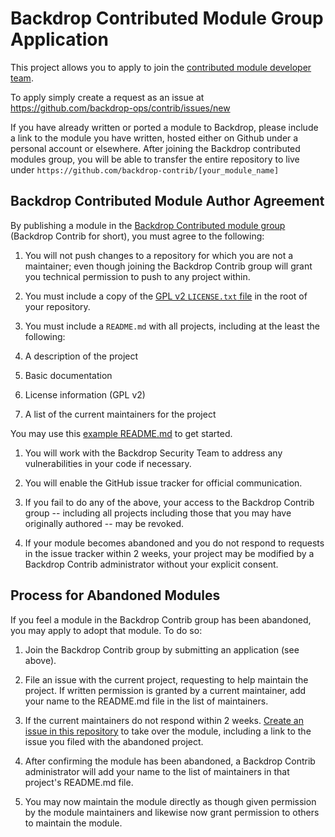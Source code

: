 Backdrop Contributed Module Group Application
=============================================

This project allows you to apply to join the [contributed module developer team](https://github.com/backdrop-contrib/).

To apply simply create a request as an issue at https://github.com/backdrop-ops/contrib/issues/new

If you have already written or ported a module to Backdrop, please include a link to the module you have written, hosted either on Github under a personal account or elsewhere. After joining the Backdrop contributed modules group, you will be able to transfer the entire repository to live under `https://github.com/backdrop-contrib/[your_module_name]`

Backdrop Contributed Module Author Agreement
--------------------------------------------

By publishing a module in the [Backdrop Contributed module group](https://github.com/backdrop-contrib) (Backdrop Contrib for short), you must agree to the following:

1. You will not push changes to a repository for which you are not a maintainer; even though joining the Backdrop Contrib group will grant you technical permission to push to any project within.

1. You must include a copy of the [GPL v2 `LICENSE.txt` file](https://github.com/backdrop-ops/contrib/blob/master/examples/LICENSE.txt) in the root of your repository.

1. You must include a `README.md` with all projects, including at the least the following:
  1. A description of the project
  1. Basic documentation
  1. License information (GPL v2)
  1. A list of the current maintainers for the project

  You may use this [example README.md](https://github.com/backdrop-ops/contrib/blob/master/examples/README.md) to get started.
1. You will work with the Backdrop Security Team to address any vulnerabilities in your code if necessary.

1. You will enable the GitHub issue tracker for official communication.

1. If you fail to do any of the above, your access to the Backdrop Contrib group -- including all projects including those that you may have originally authored -- may be revoked.

1. If your module becomes abandoned and you do not respond to requests in the issue tracker within 2 weeks, your project may be modified by a Backdrop Contrib administrator without your explicit consent.

Process for Abandoned Modules
-----------------------------

If you feel a module in the Backdrop Contrib group has been abandoned, you may apply to adopt that module. To do so:

1. Join the Backdrop Contrib group by submitting an application (see above).

1. File an issue with the current project, requesting to help maintain the project. If written permission is granted by a current maintainer, add your name to the README.md file in the list of maintainers.

1. If the current maintainers do not respond within 2 weeks. [Create an issue in this repository](https://github.com/backdrop-ops/contrib/issues/new) to take over the module, including a link to the issue you filed with the abandoned project.

1. After confirming the module has been abandoned, a Backdrop Contrib administrator will add your name to the list of maintainers in that project's README.md file.

1. You may now maintain the module directly as though given permission by the module maintainers and likewise now grant permission to others to maintain the module.
